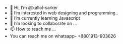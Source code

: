 - 👋 Hi, I’m @kallol-sarker
- 👀 I’m interested in web designing and programming..
- 🌱 I’m currently learning Javascript
- 💞️ I’m looking to collaborate on ...
- 📫 How to reach me ... 
- You can reach me on whatsapp- +8801913-903626

<!---
kallol-sarker/kallol-sarker is a ✨ special ✨ repository because its `README.md` (this file) appears on your GitHub profile.
You can click the Preview link to take a look at your changes.
--->
